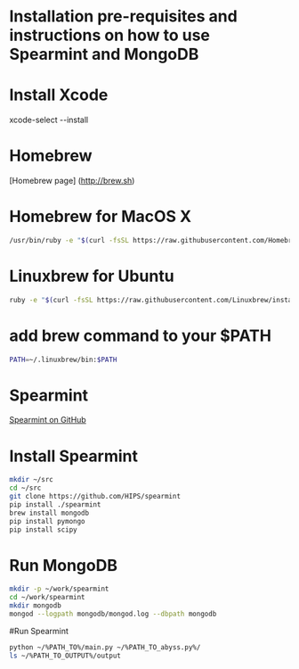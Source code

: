 # Installation pre-requisites and instructions on how to use Spearmint and MongoDB

# Install Xcode

xcode-select --install

# Homebrew

[Homebrew page] (http://brew.sh)

# Homebrew for MacOS X

```sh
/usr/bin/ruby -e "$(curl -fsSL https://raw.githubusercontent.com/Homebrew/install/master/install)"
```

# Linuxbrew for Ubuntu

```sh
ruby -e "$(curl -fsSL https://raw.githubusercontent.com/Linuxbrew/install/master/install)"
```

# add brew command to your $PATH

```sh
PATH=~/.linuxbrew/bin:$PATH
```

# Spearmint

[Spearmint on GitHub](https://github.com/HIPS/Spearmint)

# Install Spearmint

```sh
mkdir ~/src
cd ~/src
git clone https://github.com/HIPS/spearmint
pip install ./spearmint
brew install mongodb
pip install pymongo
pip install scipy
```

# Run MongoDB


```sh
mkdir -p ~/work/spearmint
cd ~/work/spearmint
mkdir mongodb
mongod --logpath mongodb/mongod.log --dbpath mongodb
```


#Run Spearmint

```sh
python ~/%PATH_TO%/main.py ~/%PATH_TO_abyss.py%/
ls ~/%PATH_TO_OUTPUT%/output
```
